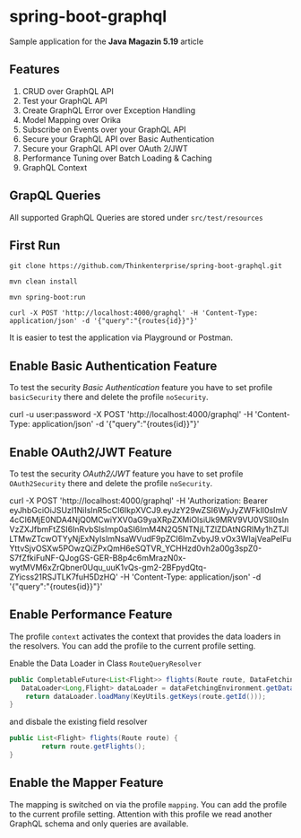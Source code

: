# spring-boot-graphql
Sample application for the **Java Magazin 5.19** article 


## Features 

1. CRUD over GraphQL API 
2. Test your GraphQL API
3. Create GraphQL Error over Exception Handling
4. Model Mapping over Orika  
5. Subscribe on Events over your GraphQL API 
6. Secure your GraphQL API over Basic Authentication     
7. Secure your GraphQL API over OAuth 2/JWT 
8. Performance Tuning over Batch Loading & Caching  
9. GraphQL Context 

## GrapQL Queries 
All supported GraphQL Queries are stored under `src/test/resources`

## First Run    

`git clone https://github.com/Thinkenterprise/spring-boot-graphql.git`

`mvn clean install`

`mvn spring-boot:run`

`curl -X POST 'http://localhost:4000/graphql' -H 'Content-Type: application/json' -d '{"query":"{routes{id}}"}'`

It is easier to test the application via Playground or Postman. 


## Enable Basic Authentication Feature 
To test the security *Basic Authentication* feature you have to set profile `basicSecurity` there and delete the profile `noSecurity`. 

curl -u user:password -X POST 'http://localhost:4000/graphql' -H 'Content-Type: application/json' -d '{"query":"{routes{id}}"}'

## Enable OAuth2/JWT Feature 

To test the security *OAuth2/JWT* feature you have to set profile `OAuth2Security` there and delete the profile `noSecurity`. 

curl -X POST 'http://localhost:4000/graphql' -H 'Authorization: Bearer eyJhbGciOiJSUzI1NiIsInR5cCI6IkpXVCJ9.eyJzY29wZSI6WyJyZWFkIl0sImV4cCI6MjE0NDA4NjQ0MCwiYXV0aG9yaXRpZXMiOlsiUk9MRV9VU0VSIl0sInVzZXJfbmFtZSI6InRvbSIsImp0aSI6ImM4N2Q5NTNjLTZlZDAtNGRlMy1hZTJlLTMwZTcwOTYyNjExNyIsImNsaWVudF9pZCI6ImZvbyJ9.vOx3WIajVeaPelFuYttvSjvOSXw5POwzQiZPxQmH6eSQTVR_YCHHzd0vh2a00g3spZ0-S7fZfkiFuNF-QJogGS-GER-B8p4c6mMrazN0x-wytMVM6xZrQbner0Uqu_uuK1vQs-gm2-2BFpydQtq-ZYicss21RSJTLK7fuH5DzHQ' -H 'Content-Type: application/json' -d '{"query":"{routes{id}}"}'


## Enable Performance Feature
The profile `context` activates the context that provides the data loaders in the resolvers. You can add the profile to the current profile setting. 

Enable the Data Loader in Class `RouteQueryResolver`


``` java 
public CompletableFuture<List<Flight>> flights(Route route, DataFetchingEnvironment dataFetchingEnvironment) {  
   DataLoader<Long,Flight> dataLoader = dataFetchingEnvironment.getDataLoader("flight");
    return dataLoader.loadMany(KeyUtils.getKeys(route.getId()));
}
``` 

and disbale the existing field resolver  

``` java
public List<Flight> flights(Route route) {
    	return route.getFlights();
}
```
## Enable the Mapper Feature 
The mapping is switched on via the profile `mapping`. You can add the profile to the current profile setting. Attention with this profile we read another GraphQL schema and only queries are available. 